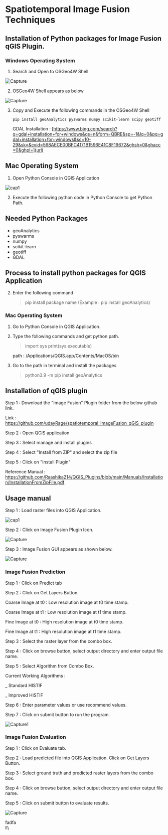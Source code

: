 # Spatiotemporal Image Fusion Techniques

## Installation of Python packages for Image Fusion qGIS Plugin.

### Windows Operating System 

1. Search and Open to OSGeo4W Shell

  ![Capture](https://user-images.githubusercontent.com/77494701/233246063-cdb77acb-8789-4dfb-8d22-b3adc583591b.PNG)

2. OSGeo4W Shell appears as below

![Capture](https://user-images.githubusercontent.com/77494701/233246323-7bcebece-42d7-475a-b6a1-58630ab5e894.PNG)

3. Copy and Execute the following commands in the OSGeo4W Shell
     ```
     pip install geoAnalytics pyswarms numpy scikit-learn scipy geotiff
     ```
     
     GDAL Installation : 
     [https://www.bing.com/search?q=gdal+installation+for+windows&qs=n&form=QBRE&sp=-1&lq=0&pq=gdal+installation+for+windows&sc=10-29&sk=&cvid=568AECE00BFC4171B1596E41C8F19672&ghsh=0&ghacc=0&ghpl=](url)
     
## Mac Operating System

1. Open Python Console in QGIS Application 

![cap1](https://user-images.githubusercontent.com/77494701/233291202-66b37d09-8e39-4841-929b-8f9b61f375af.png)

2. Execute the following python code in Python Console to get Python Path. 





## Needed Python Packages
- geoAnalytics
- pyswarms
- numpy
- scikit-learn
- geotiff
- GDAL

## Process to install python packages for QGIS Application



2. Enter the following command 
    > pip install package name (Example : pip install geoAnalytics)

### Mac Operating System 
1. Go to Python Console in QGIS Application. 

2. Type the following commands and get python path. 
    > import sys
    > print(sys.executable)
    
    path : /Applications/QGIS.app/Contents/MacOS/bin
 
3. Go to the path in terminal and install the packages
    > python3.9 -m pip install geoAnalytics

## Installation of qGIS plugin

Step 1 : Download the "Image Fusion" Plugin folder from the below github link. 

Link : https://github.com/udayRage/spatiotemporal_ImageFusion_qGIS_plugin

Step 2 : Open QGIS application 

Step 3 : Select manage and install plugins 

Step 4 : Select "Install from ZIP" and select the zip file

Step 5 : Click on "Install Plugin"

Reference Manual : https://github.com/Raashika214/QGIS_Plugins/blob/main/Manuals/Installation/InstallationFromZipFile.pdf

## Usage manual

Step 1 : Load raster files into QGIS Application.

![cap1](https://user-images.githubusercontent.com/77494701/233036216-2553649a-2db1-42a3-8452-6b8b52d172f2.png)

Step 2 : Click on Image Fusion Plugin Icon.

![Capture](https://user-images.githubusercontent.com/77494701/233036816-82dab19b-3f03-4114-9a04-11fa6a44beba.PNG)

Step 3 : Image Fusion GUI appears as shown below.

![Capture](https://user-images.githubusercontent.com/77494701/233037217-2078ee4f-4de9-4cae-b829-bc1f42813cae.PNG)

### Image Fusion Prediction 

Step 1 : Click on Predict tab 

Step 2 : Click on Get Layers Button. 

Coarse Image at t0 : Low resolution image at t0 time stamp. 

Coarse Image at t1 : Low resolution image at t1 time stamp. 

Fine Image at t0 : High resolution image at t0 time stamp. 

Fine Image at t1 : High resolution image at t1 time stamp. 

Step 3 : Select the raster layer from the combo box.

Step 4 : Click on browse button, select output directory and enter output file name. 

Step 5 : Select Algorithm from Combo Box. 

Current Working Algorithms : 

_ Standard HISTIF

_ Improved HISTIF

Step 6 : Enter parameter values or use recommend values. 

Step 7 : Click on submit button to run the program. 

![Capture1](https://user-images.githubusercontent.com/77494701/233049811-36cb8c9f-6820-466e-9108-4ff2ca51bc70.PNG)



### Image Fusion Evaluation 

Step 1 : Click on Evaluate tab.

Step 2 : Load predicted file into QGIS Application. Click on Get Layers Button.

Step 3 : Select ground truth and predicted raster layers from the combo box. 

Step 4 : Click on browse button, select output directory and enter output file name. 

Step 5 : Click on submit button to evaluate results. 

![Capture](https://user-images.githubusercontent.com/77494701/233049835-e12882a7-69a1-4c7a-8173-565c95d9b27a.PNG)


fadfa <br />
ll\
